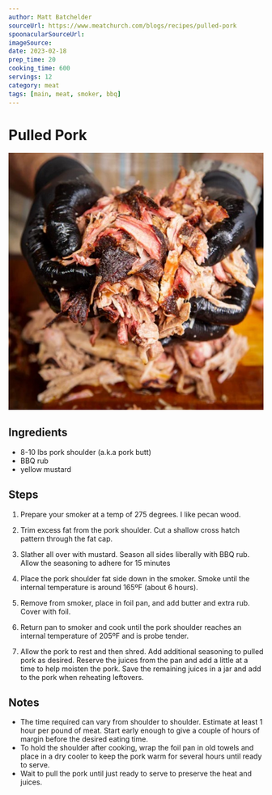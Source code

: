 ```yaml
---
author: Matt Batchelder
sourceUrl: https://www.meatchurch.com/blogs/recipes/pulled-pork
spoonacularSourceUrl: 
imageSource:
date: 2023-02-18
prep_time: 20
cooking_time: 600
servings: 12
category: meat
tags: [main, meat, smoker, bbq]
---
```

# Pulled Pork

![Image of Pulled Pork](../img/pulled-pork.jpeg)

## Ingredients
- 8-10 lbs pork shoulder (a.k.a pork butt)
- BBQ rub
- yellow mustard

## Steps
1. Prepare your smoker at a temp of 275 degrees. I like pecan wood.

2. Trim excess fat from the pork shoulder.  Cut a shallow cross hatch pattern through the fat cap.

3. Slather all over with mustard.  Season all sides liberally with BBQ rub.  Allow the seasoning to adhere for 15 minutes 

4. Place the pork shoulder fat side down in the smoker.  Smoke until the internal temperature is around 165ºF (about 6 hours).

5. Remove from smoker, place in foil pan, and add butter and extra rub.  Cover with foil.

6. Return pan to smoker and cook until the pork shoulder reaches an internal temperature of 205ºF and is probe tender.

7. Allow the pork to rest and then shred.  Add additional seasoning to pulled pork as desired.  Reserve the juices from the pan and add a little at a time to help moisten the pork.  Save the remaining juices in a jar and add to the pork when reheating leftovers.

## Notes
- The time required can vary from shoulder to shoulder.  Estimate at least 1 hour per pound of meat.  Start early enough to give a couple of hours of margin before the desired eating time.
- To hold the shoulder after cooking, wrap the foil pan in old towels and place in a dry cooler to keep the pork warm for several hours until ready to serve.
- Wait to pull the pork until just ready to serve to preserve the heat and juices.